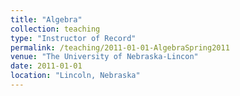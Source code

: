 ```yaml
---
title: "Algebra"
collection: teaching
type: "Instructor of Record"
permalink: /teaching/2011-01-01-AlgebraSpring2011
venue: "The University of Nebraska-Lincon"
date: 2011-01-01
location: "Lincoln, Nebraska"
---
```

